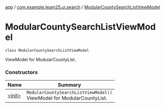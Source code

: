 [app](../../index.md) / [com.example.team25.ui.search](../index.md) / [ModularCountySearchListViewModel](./index.md)

# ModularCountySearchListViewModel

`class ModularCountySearchListViewModel`

ViewModel for ModularCountyList.

### Constructors

| Name | Summary |
|---|---|
| [&lt;init&gt;](-init-.md) | `ModularCountySearchListViewModel()`<br>ViewModel for ModularCountyList. |
